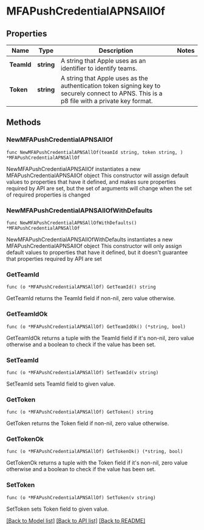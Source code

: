 # MFAPushCredentialAPNSAllOf

## Properties

Name | Type | Description | Notes
------------ | ------------- | ------------- | -------------
**TeamId** | **string** | A string that Apple uses as an identifier to identify teams. | 
**Token** | **string** | A string that Apple uses as the authentication token signing key to securely connect to APNS. This is a p8 file with a private key format. | 

## Methods

### NewMFAPushCredentialAPNSAllOf

`func NewMFAPushCredentialAPNSAllOf(teamId string, token string, ) *MFAPushCredentialAPNSAllOf`

NewMFAPushCredentialAPNSAllOf instantiates a new MFAPushCredentialAPNSAllOf object
This constructor will assign default values to properties that have it defined,
and makes sure properties required by API are set, but the set of arguments
will change when the set of required properties is changed

### NewMFAPushCredentialAPNSAllOfWithDefaults

`func NewMFAPushCredentialAPNSAllOfWithDefaults() *MFAPushCredentialAPNSAllOf`

NewMFAPushCredentialAPNSAllOfWithDefaults instantiates a new MFAPushCredentialAPNSAllOf object
This constructor will only assign default values to properties that have it defined,
but it doesn't guarantee that properties required by API are set

### GetTeamId

`func (o *MFAPushCredentialAPNSAllOf) GetTeamId() string`

GetTeamId returns the TeamId field if non-nil, zero value otherwise.

### GetTeamIdOk

`func (o *MFAPushCredentialAPNSAllOf) GetTeamIdOk() (*string, bool)`

GetTeamIdOk returns a tuple with the TeamId field if it's non-nil, zero value otherwise
and a boolean to check if the value has been set.

### SetTeamId

`func (o *MFAPushCredentialAPNSAllOf) SetTeamId(v string)`

SetTeamId sets TeamId field to given value.


### GetToken

`func (o *MFAPushCredentialAPNSAllOf) GetToken() string`

GetToken returns the Token field if non-nil, zero value otherwise.

### GetTokenOk

`func (o *MFAPushCredentialAPNSAllOf) GetTokenOk() (*string, bool)`

GetTokenOk returns a tuple with the Token field if it's non-nil, zero value otherwise
and a boolean to check if the value has been set.

### SetToken

`func (o *MFAPushCredentialAPNSAllOf) SetToken(v string)`

SetToken sets Token field to given value.



[[Back to Model list]](../README.md#documentation-for-models) [[Back to API list]](../README.md#documentation-for-api-endpoints) [[Back to README]](../README.md)


